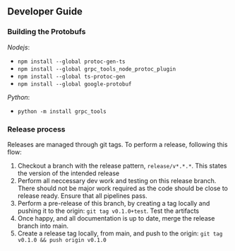 ## Developer Guide

### Building the Protobufs

_Nodejs_:

- `npm install --global protoc-gen-ts`
- `npm install --global grpc_tools_node_protoc_plugin`
- `npm install --global ts-protoc-gen`
- `npm install --global google-protobuf`

_Python_:

- `python -m install grpc_tools`

### Release process

Releases are managed through git tags. To perform a release, following this flow:

1. Checkout a branch with the release pattern, `release/v*.*.*`. This states the version of the intended release
2. Perform all neccessary dev work and testing on this release branch. There should not be major work required as
   the code should be close to release ready. Ensure that all pipelines pass.
3. Perform a pre-release of this branch, by creating a tag locally and pushing it to the origin: `git tag v0.1.0+test`.
   Test the artifacts
4. Once happy, and all documentation is up to date, merge the release branch into main.
5. Create a release tag locally, from main, and push to the origin: `git tag v0.1.0 && push origin v0.1.0`

